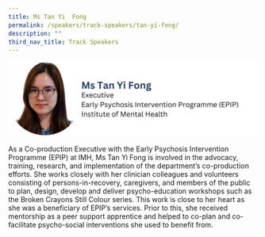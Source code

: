 ```yaml
---
title: Ms Tan Yi  Fong
permalink: /speakers/track-speakers/tan-yi-fong/
description: ""
third_nav_title: Track Speakers
---
```

<div style="display: flex; flex-wrap: wrap;">
  <div style="flex-basis: 100%; max-width: 100%;">
    <img alt="track speakers 1" src="/images/SpeakersPhoto/tanyifong.png">
  </div>
	</div>
	
As a Co-production Executive with the Early Psychosis Intervention Programme (EPIP) at IMH, Ms Tan Yi Fong is involved in the advocacy, training, research, and implementation of the department’s co-production efforts. She works closely with her clinician colleagues and volunteers consisting of persons-in-recovery, caregivers, and members of the public to plan, design, develop and deliver psycho-education workshops such as the Broken Crayons Still Colour series. This work is close to her heart as she was a beneficiary of EPIP’s services. Prior to this, she received mentorship as a peer support apprentice and helped to co-plan and co-facilitate psycho-social interventions she used to benefit from.